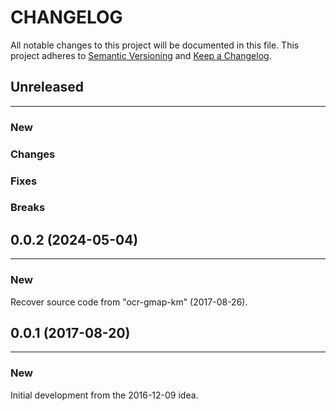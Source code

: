 # CHANGELOG

All notable changes to this project will be documented in this file.
This project adheres to [Semantic Versioning](http://semver.org/) and [Keep a Changelog](http://keepachangelog.com/).



## Unreleased
---

### New

### Changes

### Fixes

### Breaks


## 0.0.2 (2024-05-04)
---

### New
Recover source code from "ocr-gmap-km" (2017-08-26).


## 0.0.1 (2017-08-20)
---

### New
Initial development from the 2016-12-09 idea.